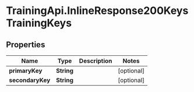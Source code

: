 # TrainingApi.InlineResponse200KeysTrainingKeys

## Properties
Name | Type | Description | Notes
------------ | ------------- | ------------- | -------------
**primaryKey** | **String** |  | [optional] 
**secondaryKey** | **String** |  | [optional] 


